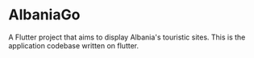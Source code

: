 # AlbaniaGo

A Flutter project that aims to display Albania's touristic sites. This is the application codebase written on flutter.
